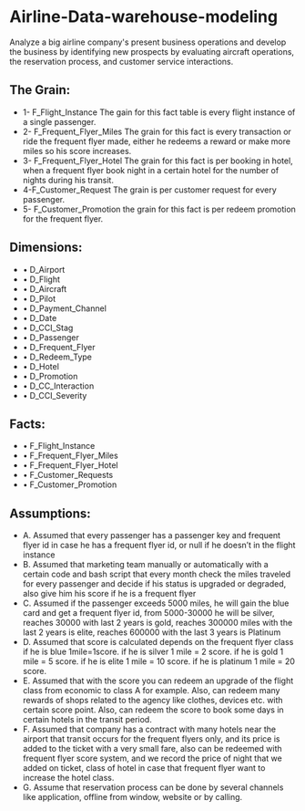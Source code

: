 # Airline-Data-warehouse-modeling
Analyze a big airline company's present business operations and develop the business by identifying new prospects by evaluating aircraft operations, the reservation process, and customer service interactions.

## The Grain:
- 1- F_Flight_Instance
The gain for this fact table is every flight instance of a single passenger.
- 2- F_Frequent_Flyer_Miles
The grain for this fact is every transaction or ride the frequent flyer made, either he redeems a reward or make more miles so his score increases.
- 3- F_Frequent_Flyer_Hotel
The grain for this fact is per booking in hotel, when a frequent flyer book night in a certain hotel for the number of nights during his transit.
- 4-F_Customer_Request
The grain is per customer request for every passenger.
- 5- F_Customer_Promotion
the grain for this fact is per redeem promotion for the frequent flyer.

## Dimensions:
- • D_Airport
- • D_Flight
- • D_Aircraft
- • D_Pilot
- • D_Payment_Channel
- • D_Date
- • D_CCI_Stag
- • D_Passenger
- • D_Frequent_Flyer
- • D_Redeem_Type
- • D_Hotel
- • D_Promotion
- • D_CC_Interaction
- • D_CCI_Severity

## Facts:
- • F_Flight_Instance
- • F_Frequent_Flyer_Miles
- • F_Frequent_Flyer_Hotel
- • F_Customer_Requests
- • F_Customer_Promotion

## Assumptions:
- A. Assumed that every passenger has a passenger key and frequent flyer id in case he has a frequent flyer id, or null if he doesn’t in the flight instance
- B. Assumed that marketing team manually or automatically with a certain code and bash script that every month check the miles traveled for every passenger and decide if his status is upgraded or degraded, also give him his score if he is a frequent flyer
- C. Assumed if the passenger exceeds 5000 miles, he will gain the blue card and get a frequent flyer id, from 5000-30000 he will be silver, reaches 30000 with last 2 years is gold, reaches 300000 miles with the last 2 years is elite, reaches 600000 with the last 3 years is Platinum
- D. Assumed that score is calculated depends on the frequent flyer class if he is blue 1mile=1score.
if he is silver 1 mile = 2 score.
if he is gold 1 mile = 5 score.
if he is elite 1 mile = 10 score.
if he is platinum 1 mile = 20 score.
- E. Assumed that with the score you can redeem an upgrade of the flight class from economic to class A for example.
Also, can redeem many rewards of shops related to the agency like clothes, devices etc. with certain score point.
Also, can redeem the score to book some days in certain hotels in the transit period.
- F. Assumed that company has a contract with many hotels near the airport that transit occurs for the frequent flyers only, and its price is added to the ticket with a very small fare, also can be redeemed with frequent flyer score system, and we record the price of night that we added on ticket, class of hotel in case that frequent flyer want to increase the hotel class.
- G. Assume that reservation process can be done by several channels like application, offline from window, website or by calling.
